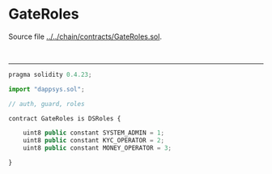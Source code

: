 # GateRoles

Source file [../../chain/contracts/GateRoles.sol](../../chain/contracts/GateRoles.sol).

<br />

<hr />

```javascript
pragma solidity 0.4.23;

import "dappsys.sol";

// auth, guard, roles

contract GateRoles is DSRoles {

    uint8 public constant SYSTEM_ADMIN = 1;
    uint8 public constant KYC_OPERATOR = 2;
    uint8 public constant MONEY_OPERATOR = 3;

}

```

